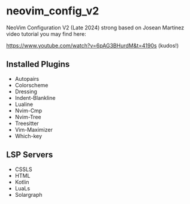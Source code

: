 # neovim_config_v2
NeoVim Configuration V2 (Late 2024) strong based on Josean Martinez video tutorial you may find here:

https://www.youtube.com/watch?v=6pAG3BHurdM&t=4190s (kudos!)

## Installed Plugins

- Autopairs
- Colorscheme
- Dressing
- Indent-Blankline
- Lualine
- Nvim-Cmp
- Nvim-Tree
- Treesitter
- Vim-Maximizer
- Which-key

## LSP Servers

- CSSLS
- HTML
- Kotlin
- LuaLs
- Solargraph
